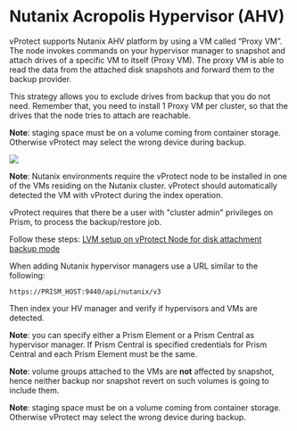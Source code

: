 # Nutanix Acropolis Hypervisor \(AHV\)

vProtect supports Nutanix AHV platform by using a VM called “Proxy VM”. The node invokes commands on your hypervisor manager to snapshot and attach drives of a specific VM to itself \(Proxy VM\). The proxy VM is able to read the data from the attached disk snapshots and forward them to the backup provider.

This strategy allows you to exclude drives from backup that you do not need. Remember that, you need to install 1 Proxy VM per cluster, so that the drives that the node tries to attach are reachable.

**Note**: staging space must be on a volume coming from container storage. Otherwise vProtect may select the wrong device during backup.

![](../../../.gitbook/assets/deployment-vprotect-nutanix-disk-attachment.png)

**Note**: Nutanix environments require the vProtect node to be installed in one of the VMs residing on the Nutanix cluster. vProtect should automatically detected the VM with vProtect during the index operation.

vProtect requires that there be a user with "cluster admin" privileges on Prism, to process the backup/restore job.

Follow these steps: [LVM setup on vProtect Node for disk attachment backup mode](../../common-tasks/lvm-setup-on-vprotect-node-for-disk-attachment-backup-mode.md)

When adding Nutanix hypervisor managers use a URL similar to the following:

```text
https://PRISM_HOST:9440/api/nutanix/v3
```

Then index your HV manager and verify if hypervisors and VMs are detected.

**Note**: you can specify either a Prism Element or a Prism Central as hypervisor manager. If Prism Central is specified credentials for Prism Central and each Prism Element must be the same.

**Note**: volume groups attached to the VMs are **not** affected by snapshot, hence neither backup nor snapshot revert on such volumes is going to include them.

**Note**: staging space must be on a volume coming from container storage. Otherwise vProtect may select the wrong device during backup.

